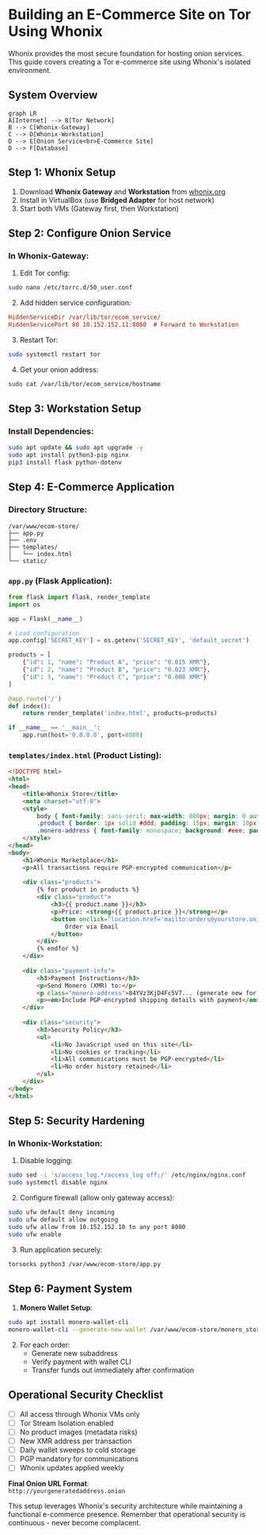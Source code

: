 # **Building an E-Commerce Site on Tor Using Whonix**  

Whonix provides the most secure foundation for hosting onion services. This guide covers creating a Tor e-commerce site using Whonix's isolated environment.  

## **System Overview**  
```mermaid
graph LR
A[Internet] --> B[Tor Network]
B --> C[Whonix-Gateway]
C --> D[Whonix-Workstation]
D --> E[Onion Service<br>E-Commerce Site]
D --> F[Database]
```

## **Step 1: Whonix Setup**  
1. Download **Whonix Gateway** and **Workstation** from [whonix.org](https://www.whonix.org)  
2. Install in VirtualBox (use **Bridged Adapter** for host network)  
3. Start both VMs (Gateway first, then Workstation)  

## **Step 2: Configure Onion Service**  
### In Whonix-Gateway:  
1. Edit Tor config:  
```bash
sudo nano /etc/torrc.d/50_user.conf
```  
2. Add hidden service configuration:  
```ini
HiddenServiceDir /var/lib/tor/ecom_service/
HiddenServicePort 80 10.152.152.11:8080  # Forward to Workstation
```  
3. Restart Tor:  
```bash
sudo systemctl restart tor
```  
4. Get your onion address:  
```bash
sudo cat /var/lib/tor/ecom_service/hostname
```  

## **Step 3: Workstation Setup**  
### Install Dependencies:  
```bash
sudo apt update && sudo apt upgrade -y
sudo apt install python3-pip nginx
pip3 install flask python-dotenv
```

## **Step 4: E-Commerce Application**  
### Directory Structure:  
```
/var/www/ecom-store/
├── app.py
├── .env
├── templates/
│   └── index.html
└── static/
```

### `app.py` (Flask Application):  
```python
from flask import Flask, render_template
import os

app = Flask(__name__)

# Load configuration
app.config['SECRET_KEY'] = os.getenv('SECRET_KEY', 'default_secret')

products = [
    {"id": 1, "name": "Product A", "price": "0.015 XMR"},
    {"id": 2, "name": "Product B", "price": "0.023 XMR"},
    {"id": 3, "name": "Product C", "price": "0.008 XMR"}
]

@app.route('/')
def index():
    return render_template('index.html', products=products)

if __name__ == '__main__':
    app.run(host='0.0.0.0', port=8080)
```

### `templates/index.html` (Product Listing):  
```html
<!DOCTYPE html>
<html>
<head>
    <title>Whonix Store</title>
    <meta charset="utf-8">
    <style>
        body { font-family: sans-serif; max-width: 800px; margin: 0 auto; padding: 20px; }
        .product { border: 1px solid #ddd; padding: 15px; margin: 10px 0; border-radius: 5px; }
        .monero-address { font-family: monospace; background: #eee; padding: 5px; }
    </style>
</head>
<body>
    <h1>Whonix Marketplace</h1>
    <p>All transactions require PGP-encrypted communication</p>
    
    <div class="products">
        {% for product in products %}
        <div class="product">
            <h3>{{ product.name }}</h3>
            <p>Price: <strong>{{ product.price }}</strong></p>
            <button onclick="location.href='mailto:orders@yourstore.onion?subject=Order: {{ product.name }}'">
                Order via Email
            </button>
        </div>
        {% endfor %}
    </div>
    
    <div class="payment-info">
        <h3>Payment Instructions</h3>
        <p>Send Monero (XMR) to:</p>
        <p class="monero-address">84YVz3KjD4Fc5V7... (generate new for each order)</p>
        <p><em>Include PGP-encrypted shipping details with payment</em></p>
    </div>
    
    <div class="security">
        <h3>Security Policy</h3>
        <ul>
            <li>No JavaScript used on this site</li>
            <li>No cookies or tracking</li>
            <li>All communications must be PGP-encrypted</li>
            <li>No order history retained</li>
        </ul>
    </div>
</body>
</html>
```

## **Step 5: Security Hardening**  
### In Whonix-Workstation:  
1. Disable logging:  
```bash
sudo sed -i 's/access_log.*/access_log off;/' /etc/nginx/nginx.conf
sudo systemctl disable nginx
```  
2. Configure firewall (allow only gateway access):  
```bash
sudo ufw default deny incoming
sudo ufw default allow outgoing
sudo ufw allow from 10.152.152.10 to any port 8080
sudo ufw enable
```  
3. Run application securely:  
```bash
torsocks python3 /var/www/ecom-store/app.py
```  

## **Step 6: Payment System**  
1. **Monero Wallet Setup**:  
```bash
sudo apt install monero-wallet-cli
monero-wallet-cli --generate-new-wallet /var/www/ecom-store/monero_store
```  
2. For each order:  
   - Generate new subaddress  
   - Verify payment with wallet CLI  
   - Transfer funds out immediately after confirmation  

## **Operational Security Checklist**  
- [ ] All access through Whonix VMs only  
- [ ] Tor Stream Isolation enabled  
- [ ] No product images (metadata risks)  
- [ ] New XMR address per transaction  
- [ ] Daily wallet sweeps to cold storage  
- [ ] PGP mandatory for communications  
- [ ] Whonix updates applied weekly  

**Final Onion URL Format**:  
`http://yourgeneratedaddress.onion`  

This setup leverages Whonix's security architecture while maintaining a functional e-commerce presence. Remember that operational security is continuous - never become complacent.